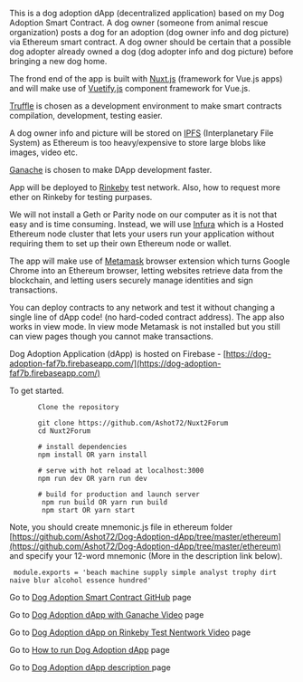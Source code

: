 This is a dog adoption dApp (decentralized application) based on my Dog Adoption Smart Contract. A dog owner (someone from animal rescue organization) posts a dog for an adoption (dog owner info and dog picture) via Ethereum smart contract. A dog owner should be certain that a possible dog adopter already owned a dog (dog adopter info and dog picture) before bringing a new dog home. 

 The frond end of the app is built with [Nuxt.js](https://nuxtjs.org/) (framework for Vue.js apps)  and will make use of [Vuetify.js](https://vuetifyjs.com/en/) component framework for Vue.js. 
 
 [Truffle](https://truffleframework.com/) is chosen as a development environment to make smart contracts compilation, development, testing easier. 
 
A dog owner info and picture will be stored on  [IPFS](https://ipfs.infura.io/ipfs/) (Interplanetary File System) as Ethereum is too heavy/expensive to store large blobs like images, video etc.

[Ganache](https://truffleframework.com/ganache) is chosen to make DApp development faster.

App will be deployed to [Rinkeby](https://rinkeby.etherscan.io/) test network. Also, how to request more ether on Rinkeby for testing purpases.

We will not install a Geth or Parity node on our computer as it is not that easy and is time consuming. Instead, we will use [Infura](https://infura.io/) which is a Hosted Ethereum node cluster that lets your users run your application without requiring them to set up their own Ethereum node or wallet. 

The app will make use of  [Metamask](https://metamask.io/) browser extension which turns Google Chrome into an Ethereum browser, letting websites retrieve data from the blockchain, and letting users securely manage identities and sign transactions.

You can deploy contracts to any network and test it without changing a single line of dApp code! (no hard-coded contract address). The app also works in view mode. In view mode Metamask is not installed but you still can view pages though you cannot make transactions.



Dog Adoption Application (dApp) is hosted on Firebase - [https://dog-adoption-faf7b.firebaseapp.com/](https://dog-adoption-faf7b.firebaseapp.com/)

To get started.
```
       Clone the repository
   
       git clone https://github.com/Ashot72/Nuxt2Forum
       cd Nuxt2Forum
       
       # install dependencies
       npm install OR yarn install
       
       # serve with hot reload at localhost:3000
       npm run dev OR yarn run dev
       
       # build for production and launch server
        npm run build OR yarn run build
        npm start OR yarn start
```   

  Note, you should create mnemonic.js file in ethereum folder 
     [https://github.com/Ashot72/Dog-Adoption-dApp/tree/master/ethereum](https://github.com/Ashot72/Dog-Adoption-dApp/tree/master/ethereum) and specify your 12-word mnemonic (More in the description link below).
     
     module.exports = 'beach machine supply simple analyst trophy dirt naive blur alcohol essence hundred'
Go to [Dog Adoption Smart Contract GitHub](https://github.com/Ashot72/solidity-ERC-721--dogadoption-contract) page

Go to [Dog Adoption dApp with Ganache Video](https://youtu.be/NAeeolO4D38) page

Go to [Dog Adoption dApp on Rinkeby Test Nentwork Video](https://youtu.be/tFCLK55-UQw) page

Go to [How to run Dog Adoption dApp](https://ashot72.github.io/Dog-Adoption-dApp/index.html) page 

Go to [Dog Adoption dApp description ](https://ashot72.github.io/Dog-Adoption-dApp/description/index.html) page 


